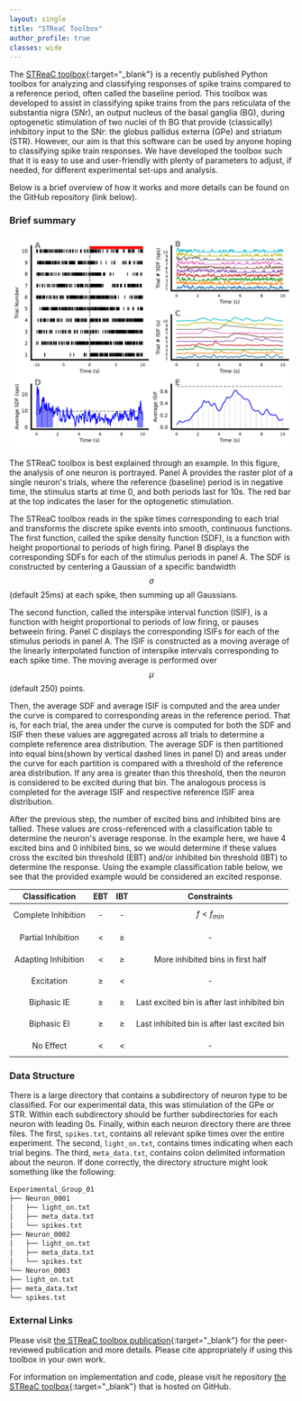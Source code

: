 ```yaml
---
layout: single
title: "STReaC Toolbox"
author_profile: true
classes: wide
---
```

<script src="https://cdn.mathjax.org/mathjax/latest/MathJax.js?config=TeX-AMS-MML_HTMLorMML" type="text/javascript">
</script>

The [STReaC toolbox](https://doi.org/10.1016/j.jneumeth.2023.110000){:target="_blank"} is a recently published Python toolbox for
analyzing and classifying responses of spike trains compared to a reference period, often called the baseline period.
This toolbox was developed to assist in classifying spike trains from the pars reticulata of the substantia nigra (SNr),
an output nucleus of the basal ganglia (BG), during optogenetic stimulation of two nuclei of th BG that provide
(classically) inhibitory input to the SNr: the globus pallidus externa (GPe) and striatum (STR). However, our aim is
that this software can be used by anyone hoping to classifying spike train responses. We have developed the toolbox such
that it is easy to use and user-friendly with plenty of parameters to adjust, if needed, for different experimental
set-ups and analysis.

Below is a brief overview of how it works and more details can be found on the GitHub repository (link below).

### Brief summary
<p align="center"><img src="/assets/images/average_example.pdf"/></p>

The STReaC toolbox is best explained through an example. In this figure, the analysis of one neuron is portrayed. Panel
A provides the raster plot of a single neuron's trials, where the reference (baseline) period is in negative time, the
stimulus starts at time 0, and both periods last for 10s. The red bar at the top indicates the laser for the optogenetic
stimulation.

The STReaC toolbox reads in the spike times corresponding to each trial and transforms the discrete spike events into
smooth, continuous functions. The first function, called the spike density function (SDF), is a function with height
proportional to periods of high firing. Panel B displays the corresponding SDFs for each of the stimulus periods in
panel A. The SDF is constructed by centering a Gaussian of a specific bandwidth $$\sigma$$ (default 25ms) at each spike,
then summing up all Gaussians.

The second function, called the interspike interval function (ISIF), is a function with height proportional to periods
of low firing, or pauses betweein firing. Panel C displays the corresponding ISIFs for each of the stimulus periods in
panel A. The ISIF is constructed as a moving average of the linearly interpolated function of interspike intervals
corresponding to each spike time. The moving average is performed over $$\mu$$ (default 250) points.

Then, the average SDF and average ISIF is computed and the area under the curve is compared to corresponding areas in
the reference period. That is, for each trial, the area under the curve is computed for both the SDF and ISIF then these
values are aggregated across all trials to determine a complete reference area distribution. The average SDF is then
partitioned into equal bins(shown by vertical dashed lines in panel D) and areas under the curve for each partition is
compared with a threshold of the reference area distribution. If any area is greater than this threshold, then the
neuron is considered to be excited during that bin. The analogous process is completed for the average ISIF and
respective reference ISIF area distribution.

After the previous step, the number of excited bins and inhibited bins are tallied. These values are cross-referenced
with a classification table to determine the neuron's average response. In the example here, we have 4 excited bins and
0 inhibited bins, so we would determine if these values cross the excited bin threshold (EBT) and/or inhibited bin
threshold (IBT) to determine the response. Using the example classification table below, we see that the provided
example would be considered an excited response.

| Classification | EBT | IBT | Constraints |
| :-------: | :----: | :----: | :--: |
| Complete Inhibition | - | - | $$f \lt f_{min}$$ |
| Partial Inhibition | $$\lt$$ | $$\ge$$ | - |
| Adapting Inhibition | $$\lt$$ | $$\ge$$ | More inhibited bins in first half |
| Excitation | $$\ge$$ | $$\lt$$ | - |
| Biphasic IE | $$\ge$$ | $$\ge$$ | Last excited bin is after last inhibited bin |
| Biphasic EI | $$\ge$$ | $$\ge$$ | Last inhibited bin is after last excited bin |
| No Effect | $$\lt$$ | $$\lt$$ | - |



### Data Structure
There is a large directory that contains a subdirectory of neuron type to be classified. For our experimental data, this
was stimulation of the GPe or STR. Within each subdirectory should be further subdirectories for each neuron with
leading 0s. Finally, within each neuron directory there are three files. The first, `spikes.txt`, contains all relevant
spike times over the entire experiment. The second, `light_on.txt`, contains times indicating when each trial begins.
The third, `meta_data.txt`, contains colon delimited information about the neuron. If done correctly, the directory
structure might look something like the following:

```
Experimental_Group_01
├── Neuron_0001
│   ├── light_on.txt
│   ├── meta_data.txt
│   └── spikes.txt
├── Neuron_0002
│   ├── light_on.txt
│   ├── meta_data.txt
│   └── spikes.txt
└── Neuron_0003
├── light_on.txt
├── meta_data.txt
└── spikes.txt

```


### External Links
Please visit [the STReaC toolbox
publication](https://doi.org/10.1016/j.jneumeth.2023.110000){:target="_blank"} for the peer-reviewed
publication and more details. Please cite appropriately if using this toolbox in your own work.

For information on implementation and code, please visit he repository [the STReaC
toolbox](https://github.com/jparker25/streac){:target="_blank"} that is hosted on GitHub.